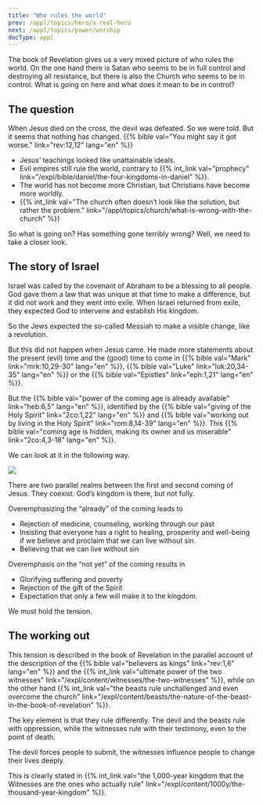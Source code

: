 ```yaml
---
title: "Who rules the world"
prev: /appl/topics/hero/a-real-hero
next: /appl/topics/power/worship
docType: appl
---
```


The book of Revelation gives us a very mixed picture of who rules the world. On the one hand there is Satan who seems to be in full control and destroying all resistance, but there is also the Church who seems to be in control. What is going on here and what does it mean to be in control?

## The question

<a name="d62f"></a>
When Jesus died on the cross, the devil was defeated. So we were told. But it seems that nothing has changed. {{% bible val="You might say it got worse." link="rev:12,12" lang="en" %}}

- Jesus’ teachings looked like unattainable ideals.
- Evil empires still rule the world, contrary to {{% int_link val="prophecy" link="/expl/bible/daniel/the-four-kingdoms-in-daniel" %}}.
- The world has not become more Christian, but Christians have become more worldly.
- {{% int_link val="The church often doesn’t look like the solution, but rather the problem." link="/appl/topics/church/what-is-wrong-with-the-church" %}}

So what is going on? Has something gone terribly wrong? Well, we need to take a closer look.

## The story of Israel

<a name="af6b"></a>
Israel was called by the covenant of Abraham to be a blessing to all people. God gave them a law that was unique at that time to make a difference, but it did not work and they went into exile. When Israel returned from exile, they expected God to intervene and establish His kingdom.

So the Jews expected the so-called Messiah to make a visible change, like a revolution.

But this did not happen when Jesus came. He made more statements about the present (evil) time and the (good) time to come in {{% bible val="Mark" link="mrk:10,29-30" lang="en" %}}, {{% bible val="Luke" link="luk:20,34-35" lang="en" %}} or the {{% bible val="Epistles" link="eph:1,21" lang="en" %}}.

But the {{% bible val="power of the coming age is already available" link="heb:6,5" lang="en" %}}, identified by the {{% bible val="giving of the Holy Spirit" link="2co:1,22" lang="en" %}} and {{% bible val="working out by living in the Holy Spirit" link="rom:8,14-39" lang="en" %}}. This {{% bible val="coming age is hidden, making its owner and us miserable" link="2co:4,3-18" lang="en" %}}.

We can look at it in the following way.

![](/images/era_en.jpg)

There are two parallel realms between the first and second coming of Jesus. They coexist. God’s kingdom is there, but not fully.

Overemphasizing the “already” of the coming leads to

- Rejection of medicine, counseling, working through our past
- Insisting that everyone has a right to healing, prosperity and well-being if we believe and proclaim that we can live without sin.
- Believing that we can live without sin

Overemphasis on the “not yet” of the coming results in

- Glorifying suffering and poverty
- Rejection of the gift of the Spirit
- Expectation that only a few will make it to the kingdom.

We must hold the tension.

## The working out

<a name="959b"></a>
This tension is described in the book of Revelation in the parallel account of the description of the {{% bible val="believers as kings" link="rev:1,6" lang="en" %}} and the {{% int_link val="ultimate power of the two witnesses" link="/expl/content/witnesses/the-two-witnesses" %}}, while on the other hand {{% int_link val="the beasts rule unchallenged and even overcome the church" link="/expl/content/beasts/the-nature-of-the-beast-in-the-book-of-revelation" %}}.

The key element is that they rule differently. The devil and the beasts rule with oppression, while the witnesses rule with their testimony, even to the point of death.

The devil forces people to submit, the witnesses influence people to change their lives deeply.

This is clearly stated in {{% int_link val="the 1,000-year kingdom that the Witnesses are the ones who actually rule" link="/expl/content/1000y/the-thousand-year-kingdom" %}}.


